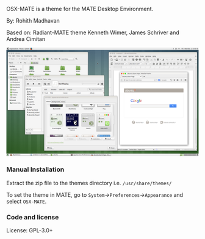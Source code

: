 OSX-MATE is a theme for the MATE Desktop Environment.

By:
Rohith Madhavan

Based on:
Radiant-MATE theme
Kenneth Wimer, James Schriver and Andrea Cimitan

![alt tag](https://github.com/rohithmadhavan/OSX-MATE/blob/master/OSX-MATE.png)

### Manual Installation

Extract the zip file to the themes directory i.e. `/usr/share/themes/`

To set the theme in MATE, go to `System`->`Preferences`->`Appearance` and select `OSX-MATE`.

### Code and license

License: GPL-3.0+
